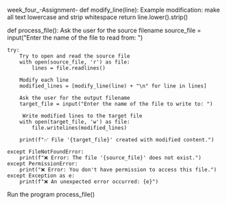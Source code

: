  week_four_-Assignment-
def modify_line(line):
    Example modification: make all text lowercase and strip whitespace
    return line.lower().strip()

def process_file():
     Ask the user for the source filename
    source_file = input("Enter the name of the file to read from: ")

    try:
        Try to open and read the source file
        with open(source_file, 'r') as file:
            lines = file.readlines()

        Modify each line
        modified_lines = [modify_line(line) + "\n" for line in lines]

        Ask the user for the output filename
        target_file = input("Enter the name of the file to write to: ")

         Write modified lines to the target file
        with open(target_file, 'w') as file:
            file.writelines(modified_lines)

        print(f"✅ File '{target_file}' created with modified content.")

    except FileNotFoundError:
        print(f"❌ Error: The file '{source_file}' does not exist.")
    except PermissionError:
        print("❌ Error: You don't have permission to access this file.")
    except Exception as e:
        print(f"❌ An unexpected error occurred: {e}")

 Run the program
process_file()
